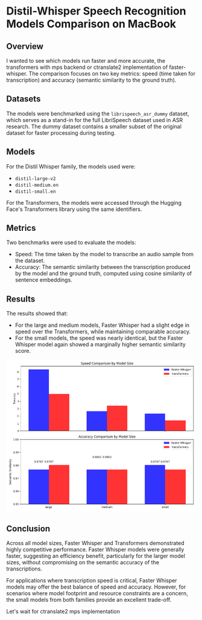 # Distil-Whisper Speech Recognition Models Comparison on MacBook

## Overview
I wanted to see which models run faster and more accurate, the transformers with mps backend or ctranslate2 implementation of faster-whisper. The comparison focuses on two key metrics: speed (time taken for transcription) and accuracy (semantic similarity to the ground truth).

## Datasets
The models were benchmarked using the `librispeech_asr_dummy` dataset, which serves as a stand-in for the full LibriSpeech dataset used in ASR research. The dummy dataset contains a smaller subset of the original dataset for faster processing during testing.

## Models

For the Distil Whisper family, the models used were:
- `distil-large-v2`
- `distil-medium.en`
- `distil-small.en`

For the Transformers, the models were accessed through the Hugging Face's Transformers library using the same identifiers.

## Metrics
Two benchmarks were used to evaluate the models:
- Speed: The time taken by the model to transcribe an audio sample from the dataset.
- Accuracy: The semantic similarity between the transcription produced by the model and the ground truth, computed using cosine similarity of sentence embeddings.

## Results
The results showed that:
- For the large and medium models, Faster Whisper had a slight edge in speed over the Transformers, while maintaining comparable accuracy.
- For the small models, the speed was nearly identical, but the Faster Whisper model again showed a marginally higher semantic similarity score.

![Speed and Accuracy Comparison by Model Size](output.png)

## Conclusion
Across all model sizes, Faster Whisper and Transformers demonstrated highly competitive performance. Faster Whisper models were generally faster, suggesting an efficiency benefit, particularly for the larger model sizes, without compromising on the semantic accuracy of the transcriptions.

For applications where transcription speed is critical, Faster Whisper models may offer the best balance of speed and accuracy. However, for scenarios where model footprint and resource constraints are a concern, the small models from both families provide an excellent trade-off.

Let's wait for ctranslate2 mps implementation

